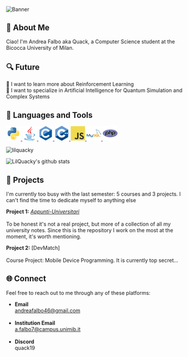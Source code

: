 <img align="center" alt="Banner" width="1080" height="360" src="https://images-cdn.exchange.art/non_live_data/creator_data/udk4euUCvSgLdUpYqcOz8RSkU9q2/brands/Duckzzy/banner-aacf5405-e59e-418c-9d63-99bbbca5b92a.false?auto=avifwebp">

## 🦆 About Me
Ciao! I'm Andrea Falbo aka Quack, a Computer Science student at the Bicocca University of Milan. 

## 🔍 Future 

💪 I want to learn more about Reinforcement Learning <br>
🫤 I want to specialize in Artificial Intelligence for Quantum Simulation and Complex Systems <br>

## 🔧 Languages and Tools
<p align="left"> 
    <a href="https://www.python.org" target="_blank" rel="noreferrer"> 
        <img src="https://raw.githubusercontent.com/devicons/devicon/master/icons/python/python-original.svg" alt="python" width="40" height="40"/> 
    </a> 
    <a href="https://www.java.com" target="_blank" rel="noreferrer"> 
        <img src="https://raw.githubusercontent.com/devicons/devicon/master/icons/java/java-original.svg" alt="java" width="40" height="40"/> 
    </a> 
    <a href="https://www.cprogramming.com/" target="_blank" rel="noreferrer"> 
        <img src="https://raw.githubusercontent.com/devicons/devicon/master/icons/c/c-original.svg" alt="c" width="40" height="40"/> 
    </a> 
    <a href="https://www.w3schools.com/cpp/" target="_blank" rel="noreferrer"> 
        <img src="https://raw.githubusercontent.com/devicons/devicon/master/icons/cplusplus/cplusplus-original.svg" alt="cplusplus" width="40" height="40"/> 
    </a> 
    <a href="https://developer.mozilla.org/en-US/docs/Web/JavaScript" target="_blank" rel="noreferrer"> 
        <img src="https://raw.githubusercontent.com/devicons/devicon/master/icons/javascript/javascript-original.svg" alt="javascript" width="40" height="40"/> 
    </a> 
    <a href="https://www.mysql.com/" target="_blank" rel="noreferrer"> 
        <img src="https://raw.githubusercontent.com/devicons/devicon/master/icons/mysql/mysql-original-wordmark.svg" alt="mysql" width="40" height="40"/> 
    </a> 
    <a href="https://www.php.net" target="_blank" rel="noreferrer"> 
        <img src="https://raw.githubusercontent.com/devicons/devicon/master/icons/php/php-original.svg" alt="php" width="40" height="40"/> 
    </a> 
</p>

<img src="https://github-readme-stats.vercel.app/api/top-langs?username=lilquacky&show_icons=true&locale=en&layout=compact" alt="lilquacky" />

![LilQuacky's github stats](https://github-readme-stats.vercel.app/api?username=LilQuacky&show_icons=true&theme=vue&count_private=true&include_all_commits=true&hide=contribs,issues,stars)

## 🌟 Projects

I'm currently too busy with the last semester: 5 courses and 3 projects. I can't find the time to dedicate myself to anything else

**Project 1:** [_Appunti-Universitari_](https://github.com/LilQuacky/Appunti-Universitari)<br><br>
To be honest it's not a real project, but more of a collection of all my university notes. Since this is the repository I work on the most at the moment, it's worth mentioning.

**Project 2:** [DevMatch] <br><br>
Course Project: Mobile Device Programming. It is currently top secret...

## 🌐 Connect
Feel free to reach out to me through any of these platforms:
- **Email**<br> andreafalbo46@gmail.com<br><br>
- **Institution Email**<br> a.falbo7@campus.unimib.it <br><br>
- **Discord**<br> quack19 <br><br>


